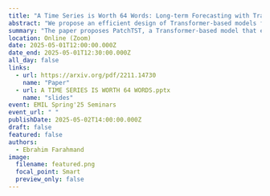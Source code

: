```yaml
---
title: "A Time Series is Worth 64 Words: Long-term Forecasting with Transformers"
abstract: "We propose an efficient design of Transformer-based models for multivariate time series forecasting and self-supervised representation learning. It is based on two key components: (i) segmentation of time series into subseries-level patches which are served as input tokens to Transformer; (ii) channel-independence where each channel contains a single univariate time series that shares the same embedding and Transformer weights across all the series. Patching design naturally has three-fold benefit: local semantic information is retained in the embedding; computation and memory usage of the attention maps are quadratically reduced given the same look-back window; and the model can attend longer history. Our channel-independent patch time series Transformer (PatchTST) can improve the long-term forecasting accuracy significantly when compared with that of SOTA Transformer-based models. We also apply our model to self-supervised pretraining tasks and attain excellent fine-tuning performance, which outperforms supervised training on large datasets. Transferring of masked pre-trained representation on one dataset to others also produces SOTA forecasting accuracy"
summary: "The paper proposes PatchTST, a Transformer-based model that enhances long-term time series forecasting through two key innovations: patching of subseries-level time steps and channel-independence, where each univariate time series is processed independently with shared model weights. These techniques significantly improve both computational efficiency and forecasting accuracy, achieving state-of-the-art performance in supervised and self-supervised settings across multiple benchmark datasets."
location: Online (Zoom)
date: 2025-05-01T12:00:00.000Z
date_end: 2025-05-01T12:30:00.000Z
all_day: false
links:
  - url: https://arxiv.org/pdf/2211.14730
    name: "Paper"
  - url: A TIME SERIES IS WORTH 64 WORDS.pptx
    name: "slides"
event: EMIL Spring'25 Seminars
event_url: " "
publishDate: 2025-05-02T14:00:00.000Z
draft: false
featured: false
authors:
  - Ebrahim Farahmand
image:
  filename: featured.png
  focal_point: Smart
  preview_only: false
---
```

